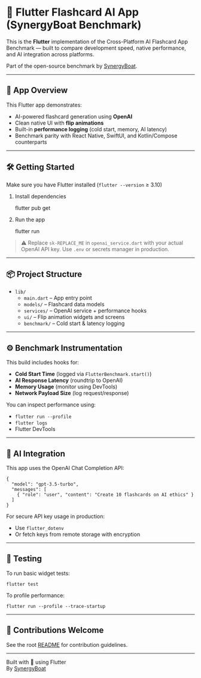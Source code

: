 # 📱 Flutter Flashcard AI App (SynergyBoat Benchmark)

This is the **Flutter** implementation of the Cross-Platform AI Flashcard App Benchmark — built to compare development speed, native performance, and AI integration across platforms.

Part of the open-source benchmark by [SynergyBoat](https://synergyboat.com/?utm_source=github&utm_medium=repo&utm_campaign=flashcard-benchmark).

---

## 🚀 App Overview

This Flutter app demonstrates:

- AI-powered flashcard generation using **OpenAI**
- Clean native UI with **flip animations**
- Built-in **performance logging** (cold start, memory, AI latency)
- Benchmark parity with React Native, SwiftUI, and Kotlin/Compose counterparts

---

## 🛠️ Getting Started

Make sure you have Flutter installed (`flutter --version` ≥ 3.10)

1. Install dependencies

    flutter pub get

2. Run the app

    flutter run

> ⚠️ Replace `sk-REPLACE_ME` in `openai_service.dart` with your actual OpenAI API key. Use `.env` or secrets manager in production.

---

## 📦 Project Structure

- `lib/`
  - `main.dart` – App entry point
  - `models/` – Flashcard data models
  - `services/` – OpenAI service + performance hooks
  - `ui/` – Flip animation widgets and screens
  - `benchmark/` – Cold start & latency logging

---

## ⚙️ Benchmark Instrumentation

This build includes hooks for:

- **Cold Start Time** (logged via `FlutterBenchmark.start()`)
- **AI Response Latency** (roundtrip to OpenAI)
- **Memory Usage** (monitor using DevTools)
- **Network Payload Size** (log request/response)

You can inspect performance using:

- `flutter run --profile`
- `flutter logs`
- Flutter DevTools

---

## 🤖 AI Integration

This app uses the OpenAI Chat Completion API:

    {
      "model": "gpt-3.5-turbo",
      "messages": [
        { "role": "user", "content": "Create 10 flashcards on AI ethics" }
      ]
    }

For secure API key usage in production:
- Use `flutter_dotenv`
- Or fetch keys from remote storage with encryption

---

## 🧪 Testing

To run basic widget tests:

    flutter test

To profile performance:

    flutter run --profile --trace-startup

---

## 🙌 Contributions Welcome

See the root [README](../README.md) for contribution guidelines.

---

Built with 💙 using Flutter  
By [SynergyBoat](https://synergyboat.com/?utm_source=github&utm_medium=repo&utm_campaign=flashcard-benchmark)

